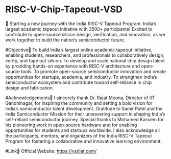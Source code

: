 # RISC-V-Chip-Tapeout-VSD
🌱 Starting a new journey with the India RISC-V Tapeout Program.
India’s largest academic tapeout initiative with 3500+ participants! Excited to contribute to open-source silicon design, verification, and innovation, as we work together to build the nation’s semiconductor future.

#Objective🎯
To build India’s largest online academic tapeout initiative, enabling students, researchers, and professionals to collaboratively design, verify, and tape out silicon.
To develop and scale national chip design talent by providing hands-on experience with RISC-V architecture and open-source tools.
To promote open-source semiconductor innovation and create opportunities for startups, academia, and industry.
To strengthen India’s semiconductor ecosystem and contribute toward self-reliance in chip design and fabrication.

#Acknowledgements🙏
I sincerely thank Dr. Rajat Moona, Director of IIT Gandhinagar, for inspiring the community and setting a bold vision for India’s semiconductor talent development.
Gratitude to Samir Patel and the India Semiconductor Mission for their unwavering support in shaping India’s self-reliant semiconductor journey.
Special thanks to Mohamed Kassem for his pioneering work in open-source hardware and for enabling opportunities for students and startups worldwide.
I also acknowledge all the participants, mentors, and organizers of the India RISC-V Tapeout Program for fostering a collaborative and innovative learning environment.

#Link🔗
Official Website: https://vsdiat.com/
